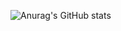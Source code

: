 ![Anurag's GitHub stats](https://github-readme-stats.vercel.app/api?username=Nullix&show_icons=true&theme=default)
